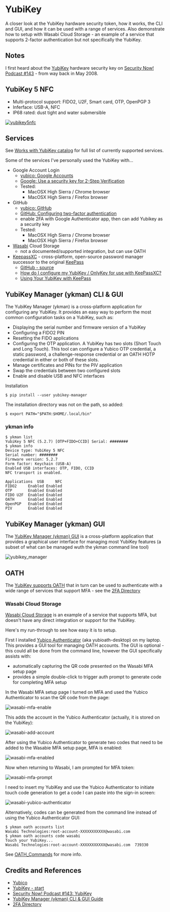 # YubiKey

A closer look at the YubiKey hardware security token, how it works, the CLI and GUI, and how it can be used with a range of services.
Also demonstrate how to setup with Wasabi Cloud Storage - an example of a service that supports 2-factor authentication but not specifically the YubiKey.

## Notes

I first heard about the [YubiKey](https://www.yubico.com/) hardware security key on
[Security Now! Podcast #143](https://www.grc.com/sn/sn-143.htm) - from way back in May 2008.

## YubiKey 5 NFC

* Multi-protocol support: FIDO2, U2F, Smart card, OTP, OpenPGP 3
* Inferface: USB-A, NFC
* IP68 rated: dust tight and water submersible

[![yubikey5nfc](./assets/yubikey5nfc.png?raw=true)](https://www.yubico.com/sg/works-with-yubikey/catalog/#protocol=all&usecase=all&key=yubikey-5-nfc)

## Services

See [Works with YubiKey catalog](https://www.yubico.com/sg/works-with-yubikey/catalog/) for full list of currently supported services.

Some of the services I've personally used the YubiKey with...

* Google Account Login
  * [yubico: Google Accounts](https://www.yubico.com/sg/works-with-yubikey/catalog/google-accounts/)
  * [Google: Use a security key for 2-Step Verification](https://support.google.com/accounts/answer/6103523)
  * Tested:
    * MacOSX High Sierra / Chrome browser
    * MacOSX High Sierra / Firefox browser
* GitHub
  * [yubico: GitHub](https://www.yubico.com/sg/works-with-yubikey/catalog/github/)
  * [GitHub: Configuring two-factor authentication](https://docs.github.com/en/github/authenticating-to-github/configuring-two-factor-authentication#configuring-two-factor-authentication-using-fido-u2f)
  * enable 2FA with Google Authenticator app, then can add Yubikey as a security key
  * Tested:
    * MacOSX High Sierra / Chrome browser
    * MacOSX High Sierra / Firefox browser
* [Wasabi](https://wasabi.com/) Cloud Storage
  * not a documented/supported integration, but can use OATH
* [KeepassXC](https://keepassxc.org/project/) - cross-platform, open-source password manager successor to the original [KeePass](https://keepass.info/)
  * [GitHub - source](https://github.com/keepassxreboot/keepassxc)
  * [How do I configure my YubiKey / OnlyKey for use with KeePassXC?](https://keepassxc.org/docs/#faq-yubikey-howto)
  * [Using Your YubiKey with KeePass](https://support.yubico.com/hc/en-us/articles/360013779759-Using-Your-YubiKey-with-KeePass)

## YubiKey Manager (ykman) CLI & GUI

The YubiKey Manager (ykman) is a cross-platform application for configuring any YubiKey. It provides an easy way to perform the most common configuration tasks on a YubiKey, such as:

* Displaying the serial number and firmware version of a YubiKey
* Configuring a FIDO2 PIN
* Resetting the FIDO applications
* Configuring the OTP application. A YubiKey has two slots (Short Touch and Long Touch). This tool can configure a Yubico OTP credential, a static password, a challenge-response credential or an OATH HOTP credential in either or both of these slots.
* Manage certificates and PINs for the PIV application
* Swap the credentials between two configured slots
* Enable and disable USB and NFC interfaces

Installation

    $ pip install --user yubikey-manager

The installation directory was not on the path, so added:

    $ export PATH="$PATH:$HOME/.local/bin"

### ykman info

```
$ ykman list
YubiKey 5 NFC (5.2.7) [OTP+FIDO+CCID] Serial: ########
$ ykman info
Device type: YubiKey 5 NFC
Serial number: ########
Firmware version: 5.2.7
Form factor: Keychain (USB-A)
Enabled USB interfaces: OTP, FIDO, CCID
NFC transport is enabled.

Applications  USB     NFC
FIDO2     Enabled Enabled
OTP       Enabled Enabled
FIDO U2F  Enabled Enabled
OATH      Enabled Enabled
OpenPGP   Enabled Enabled
PIV       Enabled Enabled
```

## YubiKey Manager (ykman) GUI

The [YubiKey Manager (ykman) GUI](https://developers.yubico.com/yubikey-manager-qt/) is a cross-platform application
that provides a graphical user interface for managing most YubiKey features (a subset of what can be managed wuth the ykman command line tool)

![yubikey_manager](./assets/yubikey_manager.png?raw=true)

## OATH

The [YubiKey supports OATH](https://developers.yubico.com/OATH/OATH_Walk-Through.html)
that in turn can be used to authenticate with a wide range of services that support MFA - see the
[2FA Directory](https://2fa.directory/)

### Wasabi Cloud Storage

[Wasabi Cloud Storage](https://wasabi.com/) is an example of a service that supports MFA,
but doesn't have any direct integration or support for the YubiKey.

Here's my run-through to see how easy it is to setup.

First I installed [Yubico Authenticator](https://developers.yubico.com/yubioath-desktop/Releases/) (aka yubioath-desktop)
on my laptop. This provides a GUI tool for managing OATH accounts. The GUI is optional - this could all be done from the command line,
however the GUI specifically assists with:

* automatically capturing the QR code presented on the Wasabi MFA setup page
* provides a simple double-click to trigger auth prompt to generate code for completing MFA setup

In the Wasabi MFA setup page I turned on MFA and used the Yubico Authenticator to scan the QR code from the page:

![wasabi-mfa-enable](./assets/wasabi-mfa-enable.png?raw=true)

This adds the account in the Yubico Authenticator (actually, it is stored on the YubiKey):

![wasabi-add-account](./assets/wasabi-add-account.png?raw=true)

After using the Yubico Authenticator to generate two codes that need to be added to the Wasabie MFA setup page, MFA is enabled:

![wasabi-mfa-enabled](./assets/wasabi-mfa-enabled.png?raw=true)

Now when returning to Wasabi, I am prompted for MFA token:

![wasabi-mfa-prompt](./assets/wasabi-mfa-prompt.png?raw=true)

I need to insert my YubiKey and use the Yubico Authenticator to initiate touch code generation to get a code I can paste into the sign-in screen:

![wasabi-yubico-authenticator](./assets/wasabi-yubico-authenticator.png?raw=true)

Alternatively, codes can be generated from the command line instead of using the Yubico Authenticator GUI:

```
$ ykman oath accounts list
Wasabi Technologies:root-account-XXXXXXXXXXX@wasabi.com
$ ykman oath accounts code wasabi
Touch your YubiKey...
Wasabi Technologies:root-account-XXXXXXXXXXX@wasabi.com  739330
```

See [OATH_Commands](https://docs.yubico.com/ykman/OATH_Commands.html#) for more info.

## Credits and References

* [Yubico](https://www.yubico.com/)
* [YubiKey - start](https://www.yubico.com/start)
* [Security Now! Podcast #143: YubiKey](https://www.grc.com/sn/sn-143.htm)
* [YubiKey Manager (ykman) CLI & GUI Guide](https://docs.yubico.com/ykman/)
* [2FA Directory](https://2fa.directory/)
